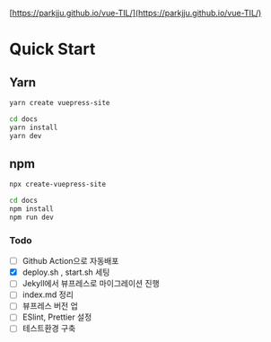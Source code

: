 [https://parkjju.github.io/vue-TIL/](https://parkjju.github.io/vue-TIL/)
# Quick Start

## Yarn

```sh
yarn create vuepress-site

cd docs
yarn install
yarn dev
```

## npm

```sh
npx create-vuepress-site

cd docs
npm install
npm run dev
```

### Todo

-   [ ] Github Action으로 자동배포
-   [x] deploy.sh , start.sh 세팅
-   [ ] Jekyll에서 뷰프레스로 마이그레이션 진행
-   [ ] index.md 정리
-   [ ] 뷰프레스 버전 업
-   [ ] ESlint, Prettier 설정
-   [ ] 테스트환경 구축
